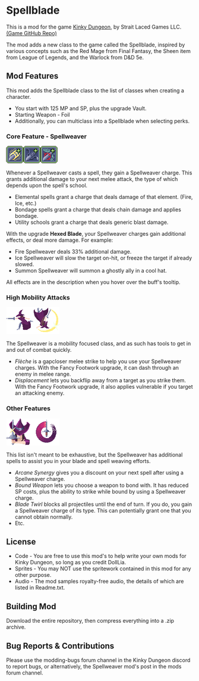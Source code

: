 # Spellblade
This is a mod for the game [Kinky Dungeon](https://ada18980.itch.io/kinky-dungeon/), by Strait Laced Games LLC. [(Game GitHub Repo)](https://github.com/Ada18980/KinkiestDungeon/)

The mod adds a new class to the game called the Spellblade, inspired by various concepts such as the Red Mage from Final Fantasy, the Sheen item from League of Legends, and the Warlock from D&D 5e.

## Mod Features

This mod adds the Spellblade class to the list of classes when creating a character.
* You start with 125 MP and SP, plus the upgrade Vault.
* Starting Weapon - Foil
* Additionally, you can multiclass into a Spellblade when selecting perks.

### Core Feature - Spellweaver
![Spellweaver1](/Buffs/buff/buffDLSB_Spellweaver_light.png)![Spellweaver2](/Buffs/buff/buffDLSB_Spellweaver_leather.png)![Spellweaver3](/Buffs/buff/buffDLSB_Spellweaver_knowledge.png)

Whenever a Spellweaver casts a spell, they gain a Spellweaver charge. This grants additional damage to your next melee attack, the type of which depends upon the spell's school.
* Elemental spells grant a charge that deals damage of that element. (Fire, Ice, etc.)
* Bondage spells grant a charge that deals chain damage and applies bondage.
* Utility schools grant a charge that deals generic blast damage.

With the upgrade **Hexed Blade**, your Spellweaver charges gain additional effects, or deal more damage.  For example:
* Fire Spellweaver deals 33% additional damage.
* Ice Spellweaver will slow the target on-hit, or freeze the target if already slowed.
* Summon Spellweaver will summon a ghostly ally in a cool hat.

All effects are in the description when you hover over the buff's tooltip.

### High Mobility Attacks
![Flèche](/Spells/DLSB_Fleche.png)![Displacement](/Spells/DLSB_Displacement.png)

The Spellweaver is a mobility focused class, and as such has tools to get in and out of combat quickly.
* *Flèche* is a gapcloser melee strike to help you use your Spellweaver charges. With the Fancy Footwork upgrade, it can dash through an enemy in melee range.
* *Displacement* lets you backflip away from a target as you strike them. With the Fancy Footwork upgrade, it also applies vulnerable if you target an attacking enemy.

### Other Features
![Preparation](/Spells/DLSB_Preparation.png)![BladeTwirl](/Spells/DLSB_BladeTwirl.png)

This list isn't meant to be exhaustive, but the Spellweaver has additional spells to assist you in your blade and spell weaving efforts.
* *Arcane Synergy* gives you a discount on your next spell after using a Spellweaver charge.
* *Bound Weapon* lets you choose a weapon to bond with. It has reduced SP costs, plus the ability to strike while bound by using a Spellweaver charge.
* *Blade Twirl* blocks all projectiles until the end of turn. If you do, you gain a Spellweaver charge of its type. This can potentially grant one that you cannot obtain normally.
* Etc.

## License
* Code - You are free to use this mod's to help write your own mods for Kinky Dungeon, so long as you credit DollLia.
* Sprites - You may NOT use the spritework contained in this mod for any other purpose.
* Audio - The mod samples royalty-free audio, the details of which are listed in Readme.txt.

## Building Mod

Download the entire repository, then compress everything into a .zip archive.

## Bug Reports & Contributions

Please use the modding-bugs forum channel in the Kinky Dungeon discord to report bugs, or alternatively, the Spellweaver mod's post in the mods forum channel.
